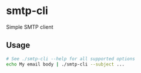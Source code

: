 # smtp-cli

Simple SMTP client

## Usage

```bash
# See ./smtp-cli --help for all supported options
echo My email body | ./smtp-cli --subject ...
```
